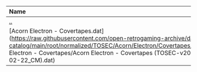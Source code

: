 |Name|Size|
|:---|---:|
|[..](../index.html)|DIR|
|[Acorn Electron - Covertapes.dat](https://raw.githubusercontent.com/open-retrogaming-archive/dat-catalog/main/root/normalized/TOSEC/Acorn/Electron/Covertapes/Acorn Electron - Covertapes/Acorn Electron - Covertapes (TOSEC-v2011-02-22_CM).dat)|37914|
